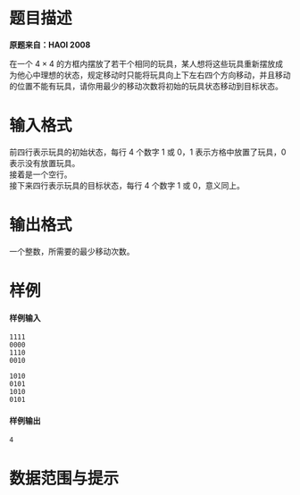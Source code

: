 
# 题目描述

**原题来自：HAOI 2008**

在一个 $4\times 4$ 的方框内摆放了若干个相同的玩具，某人想将这些玩具重新摆放成为他心中理想的状态，规定移动时只能将玩具向上下左右四个方向移动，并且移动的位置不能有玩具，请你用最少的移动次数将初始的玩具状态移动到目标状态。

# 输入格式

前四行表示玩具的初始状态，每行 $4$ 个数字 $1$ 或 $0$，$1$ 表示方格中放置了玩具，$0$ 表示没有放置玩具。  
接着是一个空行。  
接下来四行表示玩具的目标状态，每行 $4$ 个数字 $1$ 或 $0$，意义同上。

# 输出格式

一个整数，所需要的最少移动次数。

# 样例

#### 样例输入
```plain
1111
0000
1110
0010

1010
0101
1010
0101
```
#### 样例输出
```plain
4
```

# 数据范围与提示



